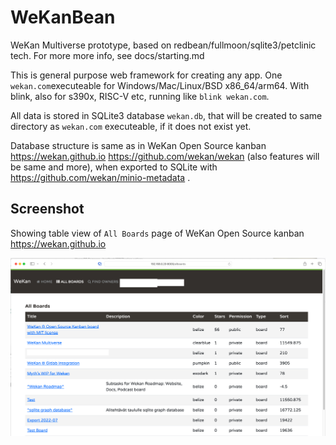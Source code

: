 # WeKanBean

WeKan Multiverse prototype, based on redbean/fullmoon/sqlite3/petclinic tech. For more more info, see docs/starting.md

This is general purpose web framework for creating any app. One `wekan.com`executeable for Windows/Mac/Linux/BSD x86_64/arm64.
With blink, also for s390x, RISC-V etc, running like `blink wekan.com`.

All data is stored in SQLite3 database `wekan.db`, that will be created to same directory as `wekan.com` executeable,
if it does not exist yet.

Database structure is same as in WeKan Open Source kanban https://wekan.github.io https://github.com/wekan/wekan (also features will be same and more),
when exported to SQLite with https://github.com/wekan/minio-metadata .

## Screenshot

Showing table view of `All Boards` page of WeKan Open Source kanban https://wekan.github.io

![screenshot](screenshot.png)

